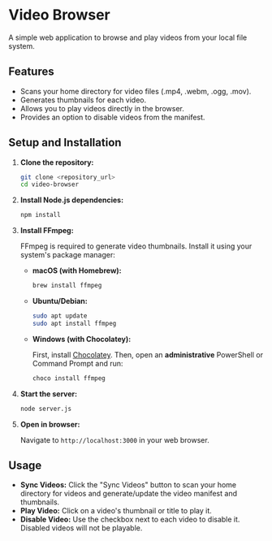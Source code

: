 # Video Browser

A simple web application to browse and play videos from your local file system.

## Features

*   Scans your home directory for video files (.mp4, .webm, .ogg, .mov).
*   Generates thumbnails for each video.
*   Allows you to play videos directly in the browser.
*   Provides an option to disable videos from the manifest.

## Setup and Installation

1.  **Clone the repository:**

    ```bash
    git clone <repository_url>
    cd video-browser
    ```

2.  **Install Node.js dependencies:**

    ```bash
    npm install
    ```

3.  **Install FFmpeg:**

    FFmpeg is required to generate video thumbnails. Install it using your system's package manager:

    *   **macOS (with Homebrew):**

        ```bash
        brew install ffmpeg
        ```

    *   **Ubuntu/Debian:**

        ```bash
        sudo apt update
        sudo apt install ffmpeg
        ```

    *   **Windows (with Chocolatey):**

        First, install [Chocolatey](https://chocolatey.org/install).
        Then, open an **administrative** PowerShell or Command Prompt and run:

        ```bash
        choco install ffmpeg
        ```

4.  **Start the server:**

    ```bash
    node server.js
    ```

5.  **Open in browser:**

    Navigate to `http://localhost:3000` in your web browser.

## Usage

*   **Sync Videos:** Click the "Sync Videos" button to scan your home directory for videos and generate/update the video manifest and thumbnails.
*   **Play Video:** Click on a video's thumbnail or title to play it.
*   **Disable Video:** Use the checkbox next to each video to disable it. Disabled videos will not be playable.
